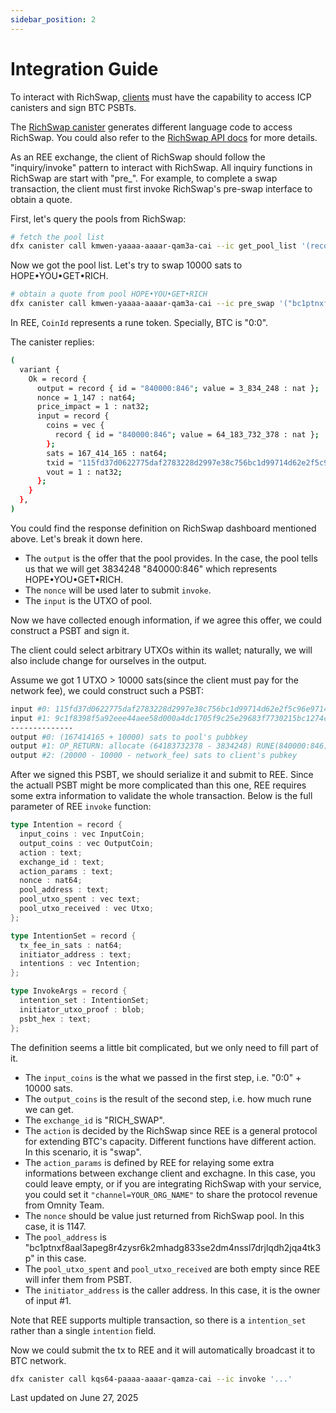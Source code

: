 ```yaml
---
sidebar_position: 2
---
```


# Integration Guide

To interact with RichSwap, [clients](https://docs.omnity.network/docs/REE/introduction#exchange-client) must have the capability to access ICP canisters and sign BTC PSBTs.

The [RichSwap canister](https://dashboard.internetcomputer.org/canister/kmwen-yaaaa-aaaar-qam3a-cai#interface) generates different language code to access RichSwap. You could also refer to the [RichSwap API docs](https://docs.omnity.network/docs/Rich-Swap/apis) for more details.

As an REE exchange, the client of RichSwap should follow the "inquiry/invoke" pattern to interact with RichSwap. All inquiry functions in RichSwap are start with "pre_". For example, to complete a swap transaction, the client must first invoke RichSwap's pre-swap interface to obtain a quote.

First, let's query the pools from RichSwap:
``` bash
# fetch the pool list
dfx canister call kmwen-yaaaa-aaaar-qam3a-cai --ic get_pool_list '(record {from=null;limit=100;},)'

```

Now we got the pool list. Let's try to swap 10000 sats to HOPE•YOU•GET•RICH. 
``` bash
# obtain a quote from pool HOPE•YOU•GET•RICH
dfx canister call kmwen-yaaaa-aaaar-qam3a-cai --ic pre_swap '("bc1ptnxf8aal3apeg8r4zysr6k2mhadg833se2dm4nssl7drjlqdh2jqa4tk3p", record {id="0:0"; value=10000;})'
```
In REE, `CoinId` represents a rune token. Specially, BTC is "0:0".

The canister replies:

``` bash
(
  variant {
    Ok = record {
      output = record { id = "840000:846"; value = 3_834_248 : nat };
      nonce = 1_147 : nat64;
      price_impact = 1 : nat32;
      input = record {
        coins = vec {
          record { id = "840000:846"; value = 64_183_732_378 : nat };
        };
        sats = 167_414_165 : nat64;
        txid = "115fd37d0622775daf2783228d2997e38c756bc1d99714d62e2f5c96e9714e42";
        vout = 1 : nat32;
      };
    }
  },
)
```
You could find the response definition on RichSwap dashboard mentioned above. Let's break it down here.

- The `output` is the offer that the pool provides. In the case, the pool tells us that we will get 3834248 "840000:846" which represents HOPE•YOU•GET•RICH.
- The `nonce` will be used later to submit `invoke`.
- The `input` is the UTXO of pool.

Now we have collected enough information, if we agree this offer, we could construct a PSBT and sign it.

The client could select arbitrary UTXOs within its wallet; naturally, we will also include change for ourselves in the output.

Assume we got 1 UTXO > 10000 sats(since the client must pay for the network fee), we could construct such a PSBT:

```bash
input #0: 115fd37d0622775daf2783228d2997e38c756bc1d99714d62e2f5c96e9714e42:1 (pool, unsigned) 167414167 sats
input #1: 9c1f8398f5a92eee44aee58d000a4dc1705f9c25e29683f7730215bc1274cff1:0 (client, signed) 20000 sats
--------------
output #0: (167414165 + 10000) sats to pool's pubbkey
output #1: OP_RETURN: allocate (64183732378 - 3834248) RUNE(840000:846) to output #0; allocate 3834248 RUNE(840000:846) to #output 2
output #2: (20000 - 10000 - network_fee) sats to client's pubkey
```

After we signed this PSBT, we should serialize it and submit to REE. Since the actuall PSBT might be more complicated than this one, REE requires some extra information to validate the whole transaction. Below is the full parameter of REE `invoke` function:

``` rust
type Intention = record {
  input_coins : vec InputCoin;
  output_coins : vec OutputCoin;
  action : text;
  exchange_id : text;
  action_params : text;
  nonce : nat64;
  pool_address : text;
  pool_utxo_spent : vec text;
  pool_utxo_received : vec Utxo;
};

type IntentionSet = record {
  tx_fee_in_sats : nat64;
  initiator_address : text;
  intentions : vec Intention;
};

type InvokeArgs = record {
  intention_set : IntentionSet;
  initiator_utxo_proof : blob;
  psbt_hex : text;
};
```
The definition seems a little bit complicated, but we only need to fill part of it.

- The `input_coins` is the what we passed in the first step, i.e. "0:0" + 10000 sats.
- The `output_coins` is the result of the second step, i.e. how much rune we can get.
- The `exchange_id` is "RICH_SWAP".
- The `action` is decided by the RichSwap since REE is a general protocol for extending BTC's capacity. Different functions have different action. In this scenario, it is "swap".
- The `action_params` is defined by REE for relaying some extra informations between exchange client and exchagne. In this case, you could leave empty, or if you are integrating RichSwap with your service, you could set it `"channel=YOUR_ORG_NAME"` to share the protocol revenue from Omnity Team.
- The `nonce` should be value just returned from RichSwap pool. In this case, it is 1147.
- The `pool_address` is "bc1ptnxf8aal3apeg8r4zysr6k2mhadg833se2dm4nssl7drjlqdh2jqa4tk3p" in this case.
- The `pool_utxo_spent` and `pool_utxo_received` are both empty since REE will infer them from PSBT.
- The `initiator_address` is the caller address. In this case, it is the owner of input #1.

Note that REE supports multiple transaction, so there is a `intention_set` rather than a single `intention` field. 

Now we could submit the tx to REE and it will automatically broadcast it to BTC network.

``` bash
dfx canister call kqs64-paaaa-aaaar-qamza-cai --ic invoke '...'
```


Last updated on June 27, 2025
